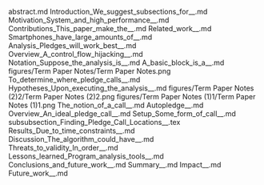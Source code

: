 abstract.md
Introduction_We_suggest_subsections_for__.md
Motivation_System_and_high_performance__.md
Contributions_This_paper_make_the__.md
Related_work__.md
Smartphones_have_large_amounts_of__.md
Analysis_Pledges_will_work_best__.md
Overview_A_control_flow_hijacking__.md
Notation_Suppose_the_analysis_is__.md
A_basic_block_is_a__.md
figures/Term Paper Notes/Term Paper Notes.png
To_determine_where_pledge_calls__.md
Hypotheses_Upon_executing_the_analysis__.md
figures/Term Paper Notes (2)2/Term Paper Notes (2)2.png
figures/Term Paper Notes (1)1/Term Paper Notes (1)1.png
The_notion_of_a_call__.md
Autopledge__.md
Overview_An_ideal_pledge_call__.md
Setup_Some_form_of_call__.md
subsubsection_Finding_Pledge_Call_Locations__.tex
Results_Due_to_time_constraints__.md
Discussion_The_algorithm_could_have__.md
Threats_to_validity_In_order__.md
Lessons_learned_Program_analysis_tools__.md
Conclusions_and_future_work__.md
Summary__.md
Impact__.md
Future_work__.md
